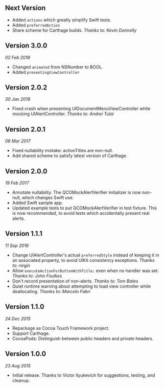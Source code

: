 Next Version
------------

- Added `actions` which greatly simplify Swift tests.
- Added `preferredAction`
- Share scheme for Carthage builds. _Thanks to: Kevin Donnelly_


Version 3.0.0
------------
_02 Feb 2018_

- Changed `animated` from NSNumber to BOOL.
- Added `presentingViewController`


Version 2.0.2
-------------
_30 Jan 2018_

- Fixed crash when presenting UIDocumentMenuViewController while mocking UIAlertController. _Thanks to: Andrei Tulai_


Version 2.0.1
-------------
_06 Mar 2017_

- Fixed nullability mistake: actionTitles are non-null.
- Add shared scheme to satisfy latest version of Carthage.


Version 2.0.0
-------------
_19 Feb 2017_

- Annotate nullability. The QCOMockAlertVerifier initializer is now non-null, which changes Swift use.
- Added Swift sample app.
- Updated example tests to put QCOMockAlertVerifier in test fixture. This is now recommended, to avoid tests which accidentally present real alerts.


Version 1.1.1
-------------
_11 Sep 2016_

- Change UIAlertController's actual `preferredStyle` instead of keeping it in an associated
  property, to avoid UIKit consistency exceptions. _Thanks to: nirgin_
- Allow `executeActionForButtonWithTitle:` even when no handler was set. _Thanks to: John Foulkes_
- Don't record presentation of non-alerts. _Thanks to: Tom Bates_
- Quiet runtime warning about attempting to load view controller while deallocating.
  _Thanks to: Marcelo Fabri_


Version 1.1.0
-------------
_24 Dec 2015_

- Repackage as Cocoa Touch Framework project.
- Support Carthage.
- CocoaPods: Distinguish between public headers and private headers.


Version 1.0.0
-------------
_23 Aug 2015_

- Initial release. Thanks to Victor Ilyukevich for suggestions, testing, and
cleanup.
